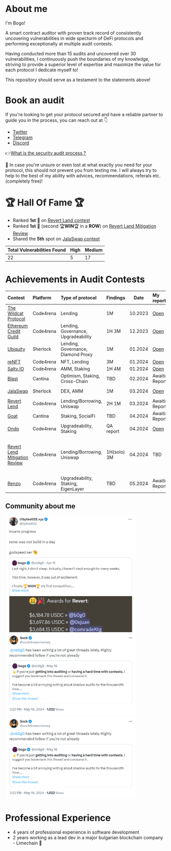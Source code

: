 # About me
I'm Bogo! 

A smart contract auditor with proven track record of consistently uncovering vulnerabilities in wide specturm of DeFi protocols and performing exceptionally at multiple audit contests.

Having conducted more than 15 audits and uncovered over 30 vulnerabilities, I continuously push the boundaries of my knowledge, striving to provide a superior level of expertise and maximize the value for each protocol I dedicate myself to!

This repository should serve as a testament to the statements above!

# Book an audit

If you're looking to get your protocol secured and have a reliable partner to guide you in the process, you can reach out at 👇
- [Twitter](https://twitter.com/xb0g0)
- [Telegram](https://t.me/xb0g0)
- [Discord](https://discordapp.com/users/911893685908684832)

👉[What is the security audit process ?](./audit_process.MD) 

💪 In case you're unsure or even lost at what exactly you need for your protocol, this should not prevent you from texting me. I will always try to help to the best of my ability with advices, recommendations, referals etc. (completely free)!

# 🏆 Hall Of Fame 🏆 
- Ranked **1st** 🥇 on [Revert Land contest](https://code4rena.com/audits/2024-03-revert-lend#top)
- Ranked **1st** 🥇 (second 🏆**WIN**🏆 in a **ROW**) on [Revert Land Mitigation Review](./contests/Code4rena/media/1-b0g0.webp)
- Shared the **5th** spot on [JalaSwap contest](https://audits.sherlock.xyz/contests/233) 

| Total Vulnerabilities Found  | High  | Medium
| :------------ | :------------| :------------ |
|22 |5 | 17 |

# Achievements in Audit Contests

| Contest                                                                  | Platform  | Type of protocol              | Findings| Date | My report|Info                                                                                     |
| :----------------------------------------------------------------------- | :-------- | :---------------------------- | :------------------------- |--- |:--------------------------------------------------------------------------------------------- |-------------------------| 
| [The Wildcat Protocol](https://code4rena.com/audits/2023-10-the-wildcat-protocol#top)  | Code4rena  | Lending              | 1M  | 10.2023             | [Open](./contests/Code4rena/WildCat.md)| 
| [Ethereum Credit Guild](https://code4rena.com/audits/2023-12-ethereum-credit-guild#top)  | Code4rena  | Lending, Governance, Upgradeability             | 1H 3M  | 12.2023           | [Open](./contests/Code4rena/ETHEREUM_CREDIT_GUILD.md) |
| [Ubiquity](https://audits.sherlock.xyz/contests/138)  | Sherlock  | Lending, Governance, Diamond Proxy              |1M  | 01.2024            | [Open](./contests/Sherlock/Ubiquity.md) | ranked **14th** out of **257**
| [reNFT](https://code4rena.com/audits/2024-01-renft#top)  | Code4rena  | NFT, Lending              | 3M  | 01.2024            | [Open](./contests/Code4rena/reNFT_.md) |
| [Salty.IO](https://code4rena.com/audits/2024-01-saltyio#top)  | Code4rena  | AMM, Staking              | 1H 4M  | 01.2024            | [Open](./contests/Code4rena/Salty.md) |
| [Blast](https://cantina.xyz/competitions/c90131b4-5c7c-4ebc-a1f3-8002d219bfe0)  | Cantina  | Optimism, Staking, Cross-Chain              | TBD  | 02.2024            | Awaiting Report |
| [JalaSwap](https://audits.sherlock.xyz/contests/233)  | Sherlock  | DEX, AMM        | 1M  | 03.2024            | [Open](./contests/Sherlock/JalaSwap.md) | Shared the **5th** spot
| [Revert Lend](https://code4rena.com/audits/2024-03-revert-lend#top)  | Code4rena  | Lending/Borrowing, Uniswap        | 2H 1M  | 03.2024            | Awaiting Report | Ranked **1st** 🥇
| [Goat](https://cantina.xyz/competitions/f214cf86-cc80-40c0-a70b-e9bb25d7ac80)  | Cantina  | Staking, SocialFi        | TBD  | 04.2024            | Awaiting Report |
| [Ondo](https://code4rena.com/audits/2024-03-ondo-finance#top)  | Code4rena  | Upgradeability, Staking        | QA report  | 04.2024            | [Open](https://github.com/code-423n4/2024-03-ondo-finance-findings/issues/134) |
| [Revert Lend Mitigation Review](https://code4rena.com/audits/2024-04-revert-lend-mitigation-review#top)  | Code4rena  | Lending/Borrowing, Uniswap | 1H(solo) 3M  | 04.2024            | TBD | Ranked **1st** 🥇 / Found **80%** of newly introduced vulnerabilities / Found the only **HIGH**
| [Renzo](https://code4rena.com/audits/2024-04-renzo#top)  | Code4rena  | Upgradeability, Staking, EigenLayer  | TBD  | 05.2024            | Awaiting Report |

## Community about me

<div align="left">
    <img width="412px" src="https://raw.githubusercontent.com/BogoCvetkov/portfolio/main/testimonials/bytes32_.png" alt="bytes032 testimonial">
    <img width="412px" src="https://raw.githubusercontent.com/BogoCvetkov/portfolio/main/testimonials/sock.png" alt="sock testimonial">
    <img width="412px" src="https://raw.githubusercontent.com/BogoCvetkov/portfolio/main/testimonials/sock.png" alt="sock testimonial">
</div>


# Professional Experience
- 4 years of professional experience in software development
- 2 years working as a lead dev in a major bulgarian blockchain company - Limechain 🍋